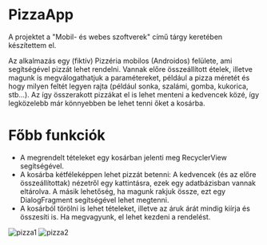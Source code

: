 # PizzaApp

A projektet a "Mobil- és webes szoftverek" című tárgy keretében készítettem el.

Az alkalmazás egy (fiktív) Pizzéria mobilos (Androidos) felülete, ami segítségével pizzát lehet rendelni. Vannak előre összeállított ételek, illetve magunk is megválogathatjuk a paramétereket, például a pizza méretét és hogy milyen feltét legyen rajta (például sonka, szalámi, gomba, kukorica, stb...). Az így összerakott pizzákat el is lehet menteni a kedvencek közé, így legközelebb már könnyebben be lehet tenni őket a kosárba.

# Főbb funkciók
* A megrendelt tételeket egy kosárban jelenti meg RecyclerView segítségével.
* A kosárba kétféleképpen lehet pizzát betenni: A kedvencek (és az előre összeállítottak) nézetről egy kattintásra, ezek egy adatbázisban vannak eltárolva. A másik lehetőség, ha magunk rakjuk össze, ezt egy DialogFragment segítségével lehet megtenni.
* A kosárból törölni is lehet tételeket, illetve az áruk árát mindig kiírja és összesíti is. Ha megvagyunk, el lehet kezdeni a rendelést.


![pizza1](https://user-images.githubusercontent.com/31664276/57456798-8c75a500-726e-11e9-8ccf-4997bc03bbe1.PNG)    ![pizza2](https://user-images.githubusercontent.com/31664276/57456838-a44d2900-726e-11e9-8397-9784b14bbbc2.PNG)
